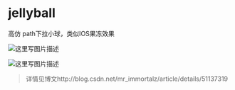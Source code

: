 # jellyball
高仿 path下拉小球，类似IOS果冻效果

![这里写图片描述](http://img.blog.csdn.net/20160412234620074)

![这里写图片描述](http://img.blog.csdn.net/20160412234639818)

>详情见博文http://blog.csdn.net/mr_immortalz/article/details/51137319
